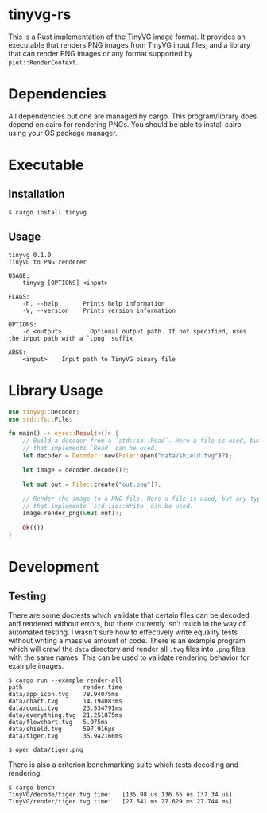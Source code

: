 # tinyvg-rs

This is a Rust implementation of the [TinyVG](https://tinyvg.tech) image format.
It provides an executable that renders PNG images from TinyVG input files, and a
library that can render PNG images or any format supported by
`piet::RenderContext`.

# Dependencies

All dependencies but one are managed by cargo. This program/library does depend
on cairo for rendering PNGs. You should be able to install cairo using your OS
package manager.

# Executable

## Installation

```
$ cargo install tinyvg
```

## Usage

```
tinyvg 0.1.0
TinyVG to PNG renderer

USAGE:
    tinyvg [OPTIONS] <input>

FLAGS:
    -h, --help       Prints help information
    -V, --version    Prints version information

OPTIONS:
    -o <output>        Optional output path. If not specified, uses the input path with a `.png` suffix

ARGS:
    <input>    Input path to TinyVG binary file
```

# Library Usage

```rust
use tinyvg::Decoder;
use std::fs::File;

fn main() -> eyre::Result<()> {
    // Build a decoder from a `std::io::Read`. Here a file is used, but any type
    // that implements `Read` can be used.
    let decoder = Decoder::new(File::open("data/shield.tvg")?);

    let image = decoder.decode()?;

    let mut out = File::create("out.png")?;

    // Render the image to a PNG file. Here a file is used, but any type
    // that implements `std::io::Write` can be used.
    image.render_png(&mut out)?;

    Ok(())
}
```

# Development

## Testing

There are some doctests which validate that certain files can be decoded and
rendered without errors, but there currently isn't much in the way of automated
testing. I wasn't sure how to effectively write equality tests without writing a
massive amount of code. There is an example program which will crawl the `data`
directory and render all `.tvg` files into `.png` files with the same names.
This can be used to validate rendering behavior for example images.

```
$ cargo run --example render-all
path                 render time
data/app_icon.tvg    78.94075ms
data/chart.tvg       14.194083ms
data/comic.tvg       23.534791ms
data/everything.tvg  21.251875ms
data/flowchart.tvg   5.075ms
data/shield.tvg      597.916µs
data/tiger.tvg       35.942166ms

$ open data/tiger.png
```

There is also a criterion benchmarking suite which tests decoding and rendering.

```
$ cargo bench
TinyVG/decode/tiger.tvg time:   [135.98 us 136.65 us 137.34 us]
TinyVG/render/tiger.tvg time:   [27.541 ms 27.629 ms 27.744 ms]
```
